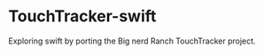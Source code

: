 TouchTracker-swift
==================

Exploring swift by porting the Big nerd Ranch TouchTracker project.
